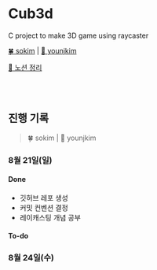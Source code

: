 # Cub3d

C project to make 3D game using raycaster


[🍀 sokim](https://github.com/S0YKIM) | [ :crystal_ball: younjkim](https://github.com/objectio)

[🔗 노션 정리](https://pouncing-elbow-0a4.notion.site/Cub3d-398cfcddc5cd4725a88dba8f2b59251b)

</br>
</br>

## 진행 기록

> 🍀 sokim | :crystal_ball: younjkim

### 8월 21일(일)
#### Done
- 깃허브 레포 생성
- 커밋 컨벤션 결정
- 레이캐스팅 개념 공부
#### To-do

### 8월 24일(수)

